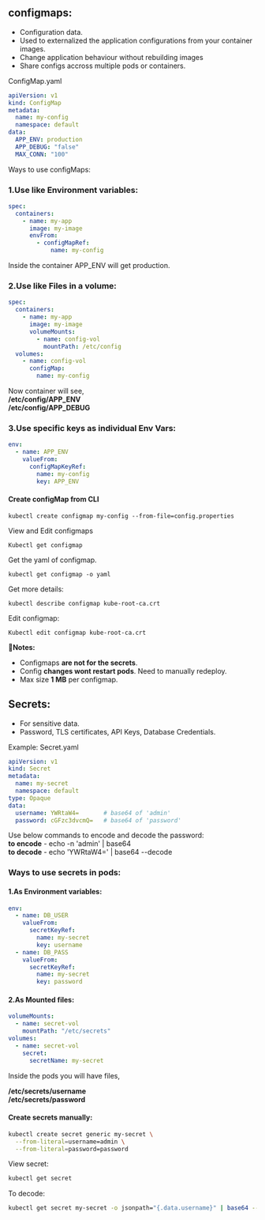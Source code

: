configmaps:
------------

- Configuration data.
- Used to externalized the application configurations from your container images.
- Change application behaviour without rebuilding images
- Share configs accross multiple pods or containers.

ConfigMap.yaml
```YAML
apiVersion: v1
kind: ConfigMap
metadata:
  name: my-config
  namespace: default
data:
  APP_ENV: production
  APP_DEBUG: "false"
  MAX_CONN: "100"
```

Ways to use configMaps:

### 1.Use like Environment variables:
```YAML
spec:
  containers:
    - name: my-app
      image: my-image
      envFrom:
        - configMapRef:
            name: my-config
```

Inside the container APP_ENV will get production.

### 2.Use like Files in a volume:
```YAML
spec:
  containers:
    - name: my-app
      image: my-image
      volumeMounts:
        - name: config-vol
          mountPath: /etc/config
  volumes:
    - name: config-vol
      configMap:
        name: my-config
```

Now container will see,<br>
**/etc/config/APP_ENV <br>
/etc/config/APP_DEBUG** <br>

### 3.Use specific keys as individual Env Vars:
```YAML
env:
  - name: APP_ENV
    valueFrom:
      configMapKeyRef:
        name: my-config
        key: APP_ENV
```

#### Create configMap from CLI
```
kubectl create configmap my-config --from-file=config.properties
```

View and Edit configmaps
```
Kubectl get configmap
```

Get the yaml of configmap.
```
kubectl get configmap -o yaml 
```
Get more details:
```
kubectl describe configmap kube-root-ca.crt
```

Edit configmap:
```
Kubectl edit configmap kube-root-ca.crt
```

🧠**Notes:**
- Configmaps **are not for the secrets**.
- Config **changes wont restart pods**. Need to manually redeploy.
- Max size **1 MB** per configmap.

Secrets:
---------

- For sensitive data.
- Password, TLS certificates, API Keys, Database Credentials.

Example:
Secret.yaml
```YAML
apiVersion: v1
kind: Secret
metadata:
  name: my-secret
  namespace: default
type: Opaque
data:
  username: YWRtaW4=       # base64 of 'admin'
  password: cGFzc3dvcmQ=   # base64 of 'password'
```

Use below commands to encode and decode the password: <br>
**to encode** - echo -n 'admin' | base64 <br>
**to decode**  - echo 'YWRtaW4=' | base64 --decode <br>

### Ways to use secrets in pods:

#### 1.As Environment variables:
```YAML
env:
  - name: DB_USER
    valueFrom:
      secretKeyRef:
        name: my-secret
        key: username
  - name: DB_PASS
    valueFrom:
      secretKeyRef:
        name: my-secret
        key: password
```

#### 2.As Mounted files:
```YAML
volumeMounts:
  - name: secret-vol
    mountPath: "/etc/secrets"
volumes:
  - name: secret-vol
    secret:
      secretName: my-secret
```

Inside the pods you will have files,<br>

**/etc/secrets/username<br>
/etc/secrets/password**


#### Create secrets manually:
```BASH
kubectl create secret generic my-secret \
  --from-literal=username=admin \
  --from-literal=password=password
```

View secret:
```BASH
kubectl get secret
```
To decode:
```BASH
kubectl get secret my-secret -o jsonpath="{.data.username}" | base64 --decode
```
